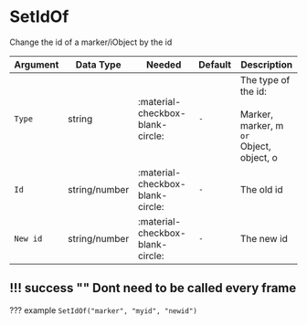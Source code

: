 # SetIdOf
Change the id of a marker/iObject by the id

| Argument              | Data Type                            | Needed                    | Default         | Description
| ----------------------| ------------------------------------ | ------------------------- |-----------------|-------------
| `Type`                | string | :material-checkbox-blank-circle: | `-` | The type of the id:<br><br> Marker, marker, m <br>`or`<br> Object, object, o
| `Id`                | string/number | :material-checkbox-blank-circle: | `-` | The old id
| `New id`                | string/number | :material-checkbox-blank-circle: | `-` | The new id

!!! success ""
    Dont need to be called every frame
---
??? example
    ```
    SetIdOf("marker", "myid", "newid")
    ```